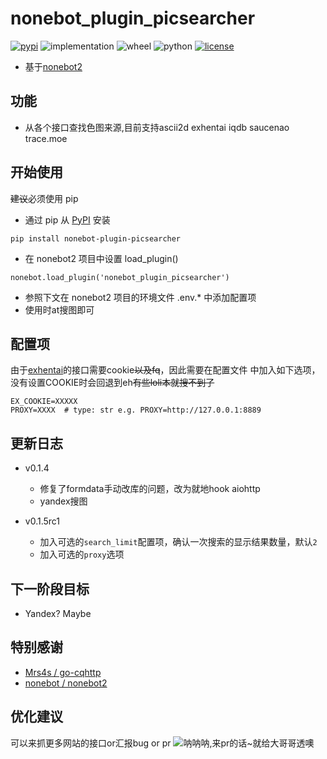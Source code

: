# nonebot_plugin_picsearcher
[![pypi](https://img.shields.io/pypi/v/nonebot-plugin-picsearcher.svg)](https://pypi.org/project/nonebot_plugin_picsearcher/) 
![implementation](https://img.shields.io/pypi/implementation/nonebot-plugin-picsearcher)
![wheel](https://img.shields.io/pypi/wheel/nonebot-plugin-picsearcher)
![python](https://img.shields.io/pypi/pyversions/nonebot-plugin-picsearcher)
[![license](https://img.shields.io/github/license/synodriver/nonebot_plugin_picsearcher.svg)](https://raw.githubusercontent.com/synodriver/nonebot_plugin_picsearcher/main/LICENSE)

- 基于[nonebot2](https://github.com/nonebot/nonebot2)

## 功能

- 从各个接口查找色图来源,目前支持ascii2d exhentai iqdb saucenao trace.moe

## 开始使用

~~建议~~必须使用 pip

- 通过 pip 从 [PyPI](https://pypi.org/project/nonebot_plugin_picsearcher/) 安装

``` {.sourceCode .bash}
pip install nonebot-plugin-picsearcher
```

- 在 nonebot2 项目中设置 load_plugin()

``` {.sourceCode .python}
nonebot.load_plugin('nonebot_plugin_picsearcher')
```

- 参照下文在 nonebot2 项目的环境文件 .env.\* 中添加配置项
- 使用时at搜图即可

## 配置项

由于[exhentai](https://exhentai.org)的接口需要cookie~~以及fq~~，因此需要在配置文件
中加入如下选项，没有设置COOKIE时会回退到eh~~有些loli本就搜不到了~~
```
EX_COOKIE=XXXXX
PROXY=XXXX  # type: str e.g. PROXY=http://127.0.0.1:8889
```

## 更新日志
- v0.1.4
    - 修复了formdata手动改库的问题，改为就地hook aiohttp
    - yandex搜图
  
- v0.1.5rc1
    - 加入可选的`search_limit`配置项，确认一次搜索的显示结果数量，默认`2`
    - 加入可选的`proxy`选项


## 下一阶段目标

- Yandex? Maybe


## 特别感谢

- [Mrs4s / go-cqhttp](https://github.com/Mrs4s/go-cqhttp)
- [nonebot / nonebot2](https://github.com/nonebot/nonebot2)

## 优化建议

可以来抓更多网站的接口or汇报bug or pr
![](https://i.pixiv.cat/img-original/img/2019/08/07/00/13/37/76116742_p0.png "呐呐呐,来pr的话~就给大哥哥透噢")